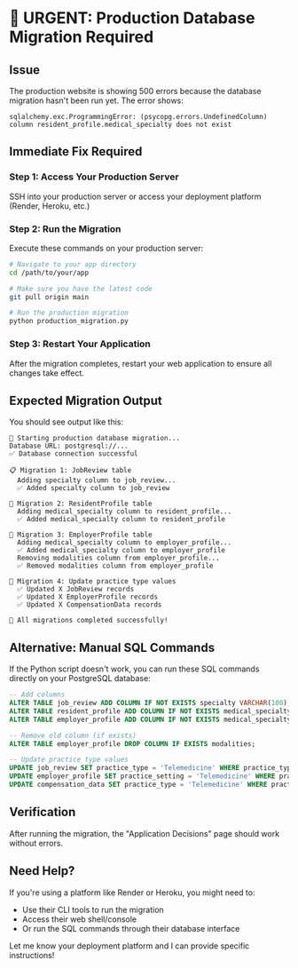 # 🚨 URGENT: Production Database Migration Required

## Issue
The production website is showing 500 errors because the database migration hasn't been run yet. The error shows:

```
sqlalchemy.exc.ProgrammingError: (psycopg.errors.UndefinedColumn) column resident_profile.medical_specialty does not exist
```

## Immediate Fix Required

### Step 1: Access Your Production Server
SSH into your production server or access your deployment platform (Render, Heroku, etc.)

### Step 2: Run the Migration
Execute these commands on your production server:

```bash
# Navigate to your app directory
cd /path/to/your/app

# Make sure you have the latest code
git pull origin main

# Run the production migration
python production_migration.py
```

### Step 3: Restart Your Application
After the migration completes, restart your web application to ensure all changes take effect.

## Expected Migration Output
You should see output like this:

```
🚀 Starting production database migration...
Database URL: postgresql://...
✅ Database connection successful

📋 Migration 1: JobReview table
  Adding specialty column to job_review...
  ✅ Added specialty column to job_review

👤 Migration 2: ResidentProfile table
  Adding medical_specialty column to resident_profile...
  ✅ Added medical_specialty column to resident_profile

🏥 Migration 3: EmployerProfile table
  Adding medical_specialty column to employer_profile...
  ✅ Added medical_specialty column to employer_profile
  Removing modalities column from employer_profile...
  ✅ Removed modalities column from employer_profile

🔄 Migration 4: Update practice type values
  ✅ Updated X JobReview records
  ✅ Updated X EmployerProfile records
  ✅ Updated X CompensationData records

🎉 All migrations completed successfully!
```

## Alternative: Manual SQL Commands

If the Python script doesn't work, you can run these SQL commands directly on your PostgreSQL database:

```sql
-- Add columns
ALTER TABLE job_review ADD COLUMN IF NOT EXISTS specialty VARCHAR(100);
ALTER TABLE resident_profile ADD COLUMN IF NOT EXISTS medical_specialty VARCHAR(100);
ALTER TABLE employer_profile ADD COLUMN IF NOT EXISTS medical_specialty VARCHAR(100);

-- Remove old column (if exists)
ALTER TABLE employer_profile DROP COLUMN IF EXISTS modalities;

-- Update practice type values
UPDATE job_review SET practice_type = 'Telemedicine' WHERE practice_type = 'Teleradiology';
UPDATE employer_profile SET practice_setting = 'Telemedicine' WHERE practice_setting = 'Teleradiology';
UPDATE compensation_data SET practice_type = 'Telemedicine' WHERE practice_type = 'Teleradiology';
```

## Verification
After running the migration, the "Application Decisions" page should work without errors.

## Need Help?
If you're using a platform like Render or Heroku, you might need to:
- Use their CLI tools to run the migration
- Access their web shell/console
- Or run the SQL commands through their database interface

Let me know your deployment platform and I can provide specific instructions!
